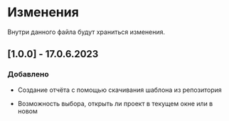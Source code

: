# Изменения

Внутри данного файла будут храниться изменения.

## [1.0.0] - 17.0.6.2023

### Добавлено

- Создание отчёта с помощью скачивания шаблона из репозитория

- Возможность выбора, открыть ли проект в текущем окне или в новом
